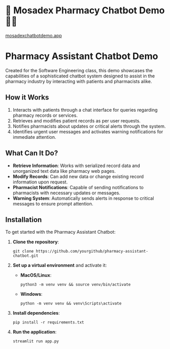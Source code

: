 

# 💊 Mosadex Pharmacy Chatbot Demo 👩‍⚕️
[mosadexchatbotdemo.app](https://mosadexchatbotdemo.streamlit.app/?access_key=9bdc3ed9-4837-4c73-925c-dd6eb1850601)
# Pharmacy Assistant Chatbot Demo

Created for the Software Engineering class, this demo showcases the capabilities of a sophisticated chatbot system designed to assist in the pharmacy industry by interacting with patients and pharmacists alike.

## How it Works

1. Interacts with patients through a chat interface for queries regarding pharmacy records or services.
2. Retrieves and modifies patient records as per user requests.
3. Notifies pharmacists about updates or critical alerts through the system.
4. Identifies urgent user messages and activates warning notifications for immediate attention.

## What Can It Do?

- **Retrieve Information**: Works with serialized record data and unorganized text data like pharmacy web pages.
- **Modify Records**: Can add new data or change existing record information upon request.
- **Pharmacist Notifications**: Capable of sending notifications to pharmacists with necessary updates or messages.
- **Warning System**: Automatically sends alerts in response to critical messages to ensure prompt attention.


## Installation

To get started with the Pharmacy Assistant Chatbot:

1. **Clone the repository**:
    ```
    git clone https://github.com/yourgithub/pharmacy-assistant-chatbot.git
    ```

2. **Set up a virtual environment** and activate it:
    - **MacOS/Linux**:
        ```
        python3 -m venv venv && source venv/bin/activate
        ```
    - **Windows**:
        ```
        python -m venv venv && venv\Scripts\activate
        ```

3. **Install dependencies**:
    ```
    pip install -r requirements.txt
    ```

4. **Run the application**:
    ```
    streamlit run app.py
    ```
